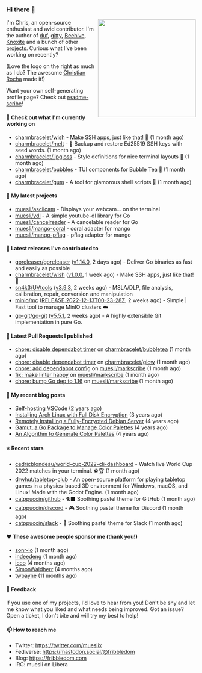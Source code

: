 ### Hi there 👋

<img align="right" src="https://raw.githubusercontent.com/muesli/muesli/master/assets/termenv.png" width="260">

I'm Chris, an open-source enthusiast and avid contributor. I'm the author of [duf](https://github.com/muesli/duf),
[gitty](https://github.com/muesli/gitty), [Beehive](https://github.com/muesli/beehive), [Knoxite](https://github.com/knoxite/knoxite)
 and a bunch of other [projects](https://fribbledom.com/projects/). Curious what I've been working on recently?

(Love the logo on the right as much as I do? The awesome [Christian Rocha](https://github.com/meowgorithm/) made it!)

Want your own self-generating profile page? Check out [readme-scribe](https://github.com/muesli/readme-scribe)!

#### 👷 Check out what I'm currently working on

- [charmbracelet/wish](https://github.com/charmbracelet/wish) - Make SSH apps, just like that! 💫 (1 month ago)
- [charmbracelet/melt](https://github.com/charmbracelet/melt) - 🧊 Backup and restore Ed25519 SSH keys with seed words. (1 month ago)
- [charmbracelet/lipgloss](https://github.com/charmbracelet/lipgloss) - Style definitions for nice terminal layouts 👄 (1 month ago)
- [charmbracelet/bubbles](https://github.com/charmbracelet/bubbles) - TUI components for Bubble Tea 🫧 (1 month ago)
- [charmbracelet/gum](https://github.com/charmbracelet/gum) - A tool for glamorous shell scripts 🎀 (1 month ago)

#### 🌱 My latest projects

- [muesli/asciicam](https://github.com/muesli/asciicam) - Displays your webcam... on the terminal
- [muesli/ydl](https://github.com/muesli/ydl) - A simple youtube-dl library for Go
- [muesli/cancelreader](https://github.com/muesli/cancelreader) - A cancelable reader for Go
- [muesli/mango-coral](https://github.com/muesli/mango-coral) - coral adapter for mango
- [muesli/mango-pflag](https://github.com/muesli/mango-pflag) - pflag adapter for mango

#### 🔭 Latest releases I've contributed to

- [goreleaser/goreleaser](https://github.com/goreleaser/goreleaser) ([v1.14.0](https://github.com/goreleaser/goreleaser/releases/tag/v1.14.0), 2 days ago) - Deliver Go binaries as fast and easily as possible
- [charmbracelet/wish](https://github.com/charmbracelet/wish) ([v1.0.0](https://github.com/charmbracelet/wish/releases/tag/v1.0.0), 1 week ago) - Make SSH apps, just like that! 💫
- [sn4k3/UVtools](https://github.com/sn4k3/UVtools) ([v3.9.3](https://github.com/sn4k3/UVtools/releases/tag/v3.9.3), 2 weeks ago) - MSLA/DLP, file analysis, calibration, repair, conversion and manipulation
- [minio/mc](https://github.com/minio/mc) ([RELEASE.2022-12-13T00-23-28Z](https://github.com/minio/mc/releases/tag/RELEASE.2022-12-13T00-23-28Z), 2 weeks ago) - Simple | Fast tool to manage MinIO clusters :cloud:
- [go-git/go-git](https://github.com/go-git/go-git) ([v5.5.1](https://github.com/go-git/go-git/releases/tag/v5.5.1), 2 weeks ago) - A highly extensible Git implementation in pure Go.

#### 🔨 Latest Pull Requests I published

- [chore: disable dependabot timer](https://github.com/charmbracelet/bubbletea/pull/608) on [charmbracelet/bubbletea](https://github.com/charmbracelet/bubbletea) (1 month ago)
- [chore: disable dependabot timer](https://github.com/charmbracelet/glow/pull/419) on [charmbracelet/glow](https://github.com/charmbracelet/glow) (1 month ago)
- [chore: add dependabot config](https://github.com/muesli/markscribe/pull/55) on [muesli/markscribe](https://github.com/muesli/markscribe) (1 month ago)
- [fix: make linter happy](https://github.com/muesli/markscribe/pull/54) on [muesli/markscribe](https://github.com/muesli/markscribe) (1 month ago)
- [chore: bump Go dep to 1.16](https://github.com/muesli/markscribe/pull/53) on [muesli/markscribe](https://github.com/muesli/markscribe) (1 month ago)

#### 📜 My recent blog posts

- [Self-hosting VSCode](https://fribbledom.com/posts/selfhosting-vscode/) (2 years ago)
- [Installing Arch Linux with Full Disk Encryption](https://fribbledom.com/posts/encrypted-arch-install/) (3 years ago)
- [Remotely Installing a Fully-Encrypted Debian Server](https://fribbledom.com/posts/encrypted-remote-debian-install/) (4 years ago)
- [Gamut, a Go Package to Manage Color Palettes](https://fribbledom.com/posts/gamut-package-to-handle-color-palettes/) (4 years ago)
- [An Algorithm to Generate Color Palettes](https://fribbledom.com/posts/an-algorithm-to-generate-color-palettes/) (4 years ago)

#### ⭐ Recent stars

- [cedricblondeau/world-cup-2022-cli-dashboard](https://github.com/cedricblondeau/world-cup-2022-cli-dashboard) - Watch live World Cup 2022 matches in your terminal. ⚽🏆 (1 month ago)
- [drwhut/tabletop-club](https://github.com/drwhut/tabletop-club) - An open-source platform for playing tabletop games in a physics-based 3D environment for Windows, macOS, and Linux! Made with the Godot Engine. (1 month ago)
- [catppuccin/github](https://github.com/catppuccin/github) - 🐈‍⬛ Soothing pastel theme for GitHub (1 month ago)
- [catppuccin/discord](https://github.com/catppuccin/discord) - 🎮 Soothing pastel theme for Discord (1 month ago)
- [catppuccin/slack](https://github.com/catppuccin/slack) - 💼 Soothing pastel theme for Slack (1 month ago)

#### ❤️ These awesome people sponsor me (thank you!)

- [sonr-io](https://github.com/sonr-io) (1 month ago)
- [indeedeng](https://github.com/indeedeng) (1 month ago)
- [icco](https://github.com/icco) (4 months ago)
- [SimonWaldherr](https://github.com/SimonWaldherr) (4 months ago)
- [twpayne](https://github.com/twpayne) (11 months ago)

#### 💬 Feedback

If you use one of my projects, I'd love to hear from you! Don't be shy and let me know what you liked
and what needs being improved. Got an issue? Open a ticket, I don't bite and will try my best to help!

#### 📫 How to reach me

- Twitter: https://twitter.com/mueslix
- Fediverse: https://mastodon.social/@fribbledom
- Blog: https://fribbledom.com
- IRC: muesli on Libera
